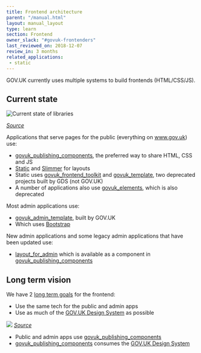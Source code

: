 ```yaml
---
title: Frontend architecture
parent: "/manual.html"
layout: manual_layout
type: learn
section: Frontend
owner_slack: "#govuk-frontenders"
last_reviewed_on: 2018-12-07
review_in: 3 months
related_applications:
 - static
---
```


GOV.UK currently uses multiple systems to build frontends (HTML/CSS/JS).

## Current state

![Current state of libraries](https://docs.google.com/drawings/d/e/2PACX-1vQX7w1JT5zboAhKv2jssLPrO39KiWj4SL3T7MfSdigGlS1bjGR6UT_AqKHBKbif0VuRivIPD70WfpCQ/pub?w=1208&amp;h=470)

_[Source](https://docs.google.com/drawings/d/1L7pqFrHB2IQCnr0w3ticqBuR4U12b8psZQanZTvF098/edit)_

Applications that serve pages for the public (everything on www.gov.uk) use:

- [govuk_publishing_components](https://github.com/alphagov/govuk_publishing_components), the preferred way to share HTML, CSS and JS
- [Static](https://github.com/alphagov/static) and [Slimmer](https://github.com/alphagov/slimmer) for layouts
- Static uses [govuk_frontend_toolkit](https://github.com/alphagov/govuk_frontend_toolkit) and [govuk_template](https://github.com/alphagov/govuk_template), two deprecated projects built by GDS (not GOV.UK)
- A number of applications also use [govuk_elements](https://github.com/alphagov/govuk_elements), which is also deprecated

Most admin applications use:

- [govuk_admin_template](https://github.com/alphagov/govuk_admin_template), built by GOV.UK
- Which uses [Bootstrap](https://getbootstrap.com/)

New admin applications and some legacy admin applications that have been updated use:

- [layout_for_admin](https://govuk-publishing-components.herokuapp.com/component-guide/layout_for_admin) which is available as a component in [govuk_publishing_components](https://github.com/alphagov/govuk_publishing_components)

## Long term vision

We have 2 [long term goals](https://docs.google.com/presentation/d/1q51pPWl4uaVM2PxFRmPUNu0wJvYfC-lO7GPLsRvyxtQ/edit) for the frontend:

- Use the same tech for the public and admin apps
- Use as much of the [GOV.UK Design System](https://design-system.service.gov.uk/) as possible

![](https://docs.google.com/drawings/d/e/2PACX-1vS5rtPYUJBvl2Th3JaT7WQQHu4KTDuYMdOiHCzUgyifG9ewuEyim_fC5VjmH8gjZg33o8E7TOcWn0sN/pub?w=873&amp;h=475)
_[Source](https://docs.google.com/drawings/d/1R5s5lHyeDmPFfqXn17Lz3Z2MXoxhJcuSnnmdN327z9g/edit)_

- Public and admin apps use [govuk_publishing_components](https://github.com/alphagov/govuk_publishing_components)
- [govuk_publishing_components](https://github.com/alphagov/govuk_publishing_components) consumes the [GOV.UK Design System](https://design-system.service.gov.uk/)
